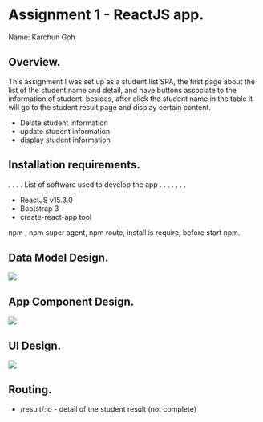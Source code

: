 # Assignment 1 - ReactJS app.

Name: Karchun Goh

## Overview.
This assignment I was set up as a student list SPA, the first page about the list of the student name and detail, and have buttons associate to the information of student. besides, after click the student name in the table it will go to the student result page and display certain content.


+ Delate student information
+ update student information
+ display student information

## Installation requirements.
. . . .  List of software used to develop the app . . . . . . .

+ ReactJS v15.3.0
+ Bootstrap 3
+ create-react-app tool


npm , npm super agent,  npm route, install is require, before start npm.

## Data Model Design.

![][image1]

## App Component Design.


![][image2]

## UI Design.

![][image3]

## Routing.

+ /result/:id - detail of the student result (not complete)



[image1]: ./model.png
[image2]: ./design.png
[image3]: ./screen.png







